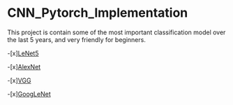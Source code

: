 # CNN_Pytorch_Implementation
 This project is contain some of the most important classification model over the last 5 years, and very friendly for beginners.


-[x][LeNet5](https://github.com/YYingH/CNN_Pytorch_Implementation/tree/master/LeNet5)

-[x][AlexNet](https://github.com/YYingH/CNN_Pytorch_Implementation/tree/master/AlexNet)

-[x][VGG](https://github.com/YYingH/CNN_Pytorch_Implementation/tree/master/VGG)

-[x][GoogLeNet](https://github.com/YYingH/CNN_Pytorch_Implementation/tree/master/GoogLeNet)

